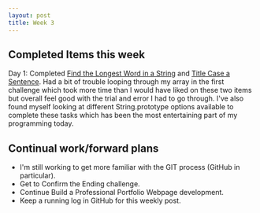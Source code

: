 ```yaml
---
layout: post
title: Week 3
---
```


## Completed Items this week

Day 1:  Completed [Find the Longest Word in a String][1] and [Title Case a Sentence][2].  Had a bit of trouble looping through my array in the first challenge which took more time than I would have liked on these two items but overall feel good with the trial and error I had to go through.  I've also found myself looking at different String.prototype options available to complete these tasks which has been the most entertaining part of my programming today.


## Continual work/forward plans

* I'm still working to get more familiar with the GIT process (GitHub in particular).
* Get to Confirm the Ending challenge.
* Continue Build a Professional Portfolio Webpage development.
* Keep a running log in GitHub for this weekly post.

[1]: https://www.freecodecamp.com/challenges/find-the-longest-word-in-a-string
[2]: https://www.freecodecamp.com/challenges/title-case-a-sentence

